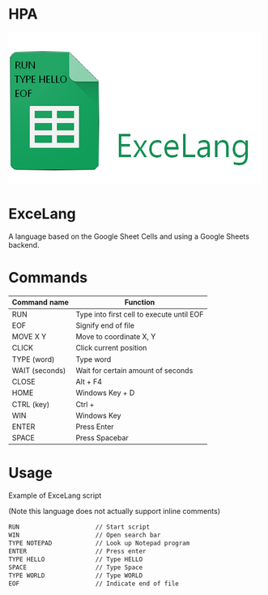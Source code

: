 # HPA

![](https://github.com/ddmin/HPA/blob/master/excelang.png)

# ExceLang
A language based on the Google Sheet Cells and using a Google Sheets backend.

# Commands
| Command name | Function |
| ------------ | ----- |
| RUN | Type into first cell to execute until EOF |
| EOF | Signify end of file |
| MOVE X Y | Move to coordinate X, Y |
| CLICK | Click current position |
| TYPE (word) | Type word |
| WAIT (seconds) | Wait for certain amount of seconds |
| CLOSE | Alt + F4 |
| HOME | Windows Key + D |
| CTRL (key) | Ctrl + <key> |
| WIN | Windows Key |
| ENTER | Press Enter |
| SPACE | Press Spacebar |

# Usage
Example of ExceLang script

(Note this language does not actually support inline comments)
```
RUN                     // Start script
WIN                     // Open search bar
TYPE NOTEPAD            // Look up Notepad program
ENTER                   // Press enter
TYPE HELLO              // Type HELLO
SPACE                   // Type Space
TYPE WORLD              // Type WORLD
EOF                     // Indicate end of file
```
